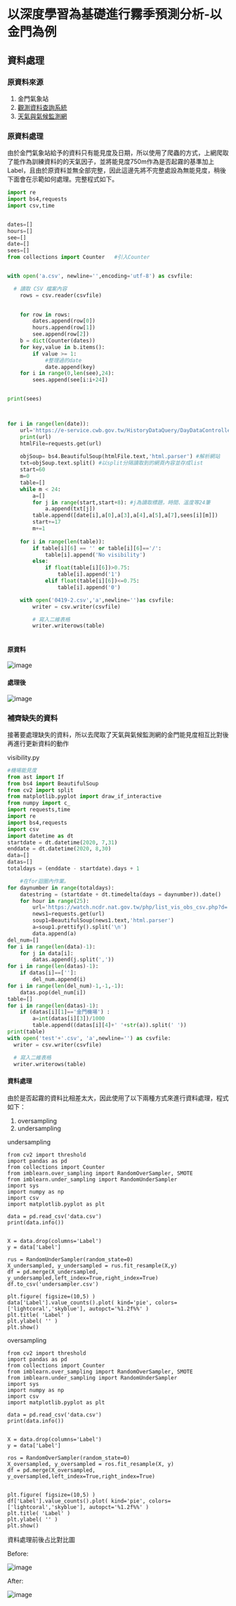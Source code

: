 # 以深度學習為基礎進行霧季預測分析-以金門為例
## 資料處理
### 原資料來源
1. 金門氣象站
2. [觀測資料查詢系統](https://e-service.cwb.gov.tw/HistoryDataQuery/index.jsp?fbclid=IwAR3xkKHGTOGAcEZqRmySsKIu5RkF8IRuzUJb-j_PYUuzM2oTdcsusQGDpqU)
3. [天氣與氣候監測網](https://watch.ncdr.nat.gov.tw/watch_vis)
### 原資料處理
由於金門氣象站給予的資料只有能見度及日期，所以使用了爬蟲的方式，上網爬取了能作為訓練資料的的天氣因子，並將能見度750m作為是否起霧的基準加上Label，且由於原資料並無全部完整，因此這邊先將不完整處設為無能見度，稍後下面會在示範如何處理。完整程式如下。


```python
import re
import bs4,requests
import csv,time


dates=[]
hours=[]
see=[]
date=[]
sees=[]
from collections import Counter   #引入Counter


with open('a.csv', newline='',encoding='utf-8') as csvfile:

  # 讀取 CSV 檔案內容
    rows = csv.reader(csvfile)

  
    for row in rows:
        dates.append(row[0])
        hours.append(row[1])
        see.append(row[2])
    b = dict(Counter(dates))
    for key,value in b.items():
        if value >= 1:
            #整理過的date
            date.append(key)
    for i in range(0,len(see),24):
        sees.append(see[i:i+24])


print(sees)



for i in range(len(date)):
    url='https://e-service.cwb.gov.tw/HistoryDataQuery/DayDataController.do?command=viewMain&station=467110&stname=%25E9%2587%2591%25E9%2596%2580&datepicker='+date[i]+'&altitude=47.9m'
    print(url)
    htmlFile=requests.get(url)
        
    objSoup= bs4.BeautifulSoup(htmlFile.text,'html.parser') #解析網站
    txt=objSoup.text.split() #以split分隔讀取到的網頁內容並存成list  
    start=60
    m=0
    table=[]
    while m < 24:
        a=[]
        for j in range(start,start+8): #j為讀取標題，時間、溫度等24筆
            a.append(txt[j])  
        table.append([date[i],a[0],a[3],a[4],a[5],a[7],sees[i][m]])
        start+=17
        m+=1
    
    for i in range(len(table)):
        if table[i][6] == '' or table[i][6]=='/':
            table[i].append('No visibility')
        else:
            if float(table[i][6])>0.75:
                table[i].append('1')
            elif float(table[i][6])<=0.75:
                table[i].append('0')

    with open('0419-2.csv','a',newline='')as csvfile:
        writer = csv.writer(csvfile)

        # 寫入二維表格
        writer.writerows(table)
    
```
#### 原資料

![image](https://user-images.githubusercontent.com/47874861/164650229-8b9a9670-030b-4620-9b7d-83922803a18f.png)

#### 處理後

![image](https://user-images.githubusercontent.com/47874861/164650370-8af70138-6c85-4f13-95af-17e42fecdcb6.png)


### 補齊缺失的資料

接著要處理缺失的資料，所以去爬取了天氣與氣候監測網的金門能見度相互比對後再進行更新資料的動作

visibility.py
```python
#機場能見度
from ast import If
from bs4 import BeautifulSoup
from cv2 import split
from matplotlib.pyplot import draw_if_interactive
from numpy import c_
import requests,time
import re
import bs4,requests
import csv
import datetime as dt
startdate = dt.datetime(2020, 7,31)
enddate = dt.datetime(2020, 8,30)
data=[]
datas=[]
totaldays = (enddate - startdate).days + 1

    #在for迴圈內作業。  
for daynumber in range(totaldays):
    datestring = (startdate + dt.timedelta(days = daynumber)).date()
    for hour in range(25):
        url='https://watch.ncdr.nat.gov.tw/php/list_vis_obs_csv.php?d='+str(datestring)+'&t='+str(hour)+':00'
        news1=requests.get(url)
        soup1=BeautifulSoup(news1.text,'html.parser')
        a=soup1.prettify().split('\n')
        data.append(a)
del_num=[]
for i in range(len(data)-1):
    for j in data[i]:
        datas.append(j.split(','))
for i in range(len(datas)-1):
    if datas[i]==['']:
        del_num.append(i)
for i in range(len(del_num)-1,-1,-1):
    datas.pop(del_num[i])
table=[]
for i in range(len(datas)-1):
    if (datas[i][1]=='金門機場') :
        a=int(datas[i][3])/1000
        table.append((datas[i][4]+' '+str(a)).split(' '))
print(table)
with open('test'+'.csv', 'a',newline='') as csvfile:
  writer = csv.writer(csvfile)

  # 寫入二維表格
  writer.writerows(table)
```
#### 資料處理
由於是否起霧的資料比相差太大，因此使用了以下兩種方式來進行資料處理，程式如下：

1.  oversampling
2.  undersampling

undersampling
```ptyhon
from cv2 import threshold
import pandas as pd
from collections import Counter
from imblearn.over_sampling import RandomOverSampler, SMOTE  
from imblearn.under_sampling import RandomUnderSampler 
import sys
import numpy as np
import csv
import matplotlib.pyplot as plt

data = pd.read_csv('data.csv')
print(data.info())


X = data.drop(columns='Label')
y = data['Label']

rus = RandomUnderSampler(random_state=0)
X_undersampled, y_undersampled = rus.fit_resample(X,y) 
df = pd.merge(X_undersampled, y_undersampled,left_index=True,right_index=True)
df.to_csv('undersampler.csv')

plt.figure( figsize=(10,5) )
data['Label'].value_counts().plot( kind='pie', colors=['lightcoral','skyblue'], autopct='%1.2f%%' )
plt.title( 'Label' )  
plt.ylabel( '' )
plt.show()
```
oversampling
```ptyhon
from cv2 import threshold
import pandas as pd
from collections import Counter
from imblearn.over_sampling import RandomOverSampler, SMOTE  
from imblearn.under_sampling import RandomUnderSampler 
import sys
import numpy as np
import csv
import matplotlib.pyplot as plt

data = pd.read_csv('data.csv')
print(data.info())


X = data.drop(columns='Label')
y = data['Label']

ros = RandomOverSampler(random_state=0)  
X_oversampled, y_oversampled = ros.fit_resample(X, y) 
df = pd.merge(X_oversampled, y_oversampled,left_index=True,right_index=True)


plt.figure( figsize=(10,5) )
df['Label'].value_counts().plot( kind='pie', colors=['lightcoral','skyblue'], autopct='%1.2f%%' )
plt.title( 'Label' ) 
plt.ylabel( '' )
plt.show()
```
資料處理前後占比對比圖

Before:

![image](https://user-images.githubusercontent.com/47874861/164652238-8b4d3b31-e386-4e1b-9b17-960a970fefc5.png)

After:

![image](https://user-images.githubusercontent.com/47874861/164652388-f5fc4ca5-826f-4169-b5b7-75e9d43af16f.png)

